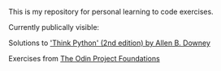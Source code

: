 This is my repository for personal learning to code exercises.


Currently publically visible:


Solutions to ['Think Python' (2nd edition) by Allen B. Downey](https://greenteapress.com/wp/think-python-2e/)

Exercises from [The Odin Project Foundations](https://www.theodinproject.com/)




<!---
MJC-code/MJC-code is a ✨ special ✨ repository because its `README.md` (this file) appears on your GitHub profile.
You can click the Preview link to take a look at your changes.
--->
